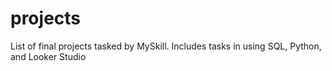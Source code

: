 # projects
List of final projects tasked by MySkill. Includes tasks in using SQL, Python, and Looker Studio
